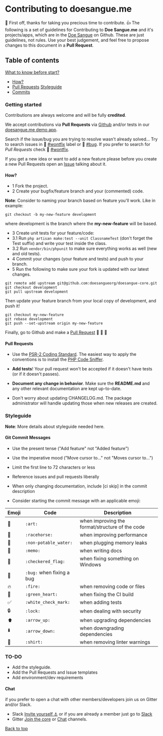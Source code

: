 # Contributing to doesangue.me

:cake: First off, thanks for taking you precious time to contribute. :+1:
The following is a set of guidelines for Contributing to **Doe Sangue.me** and it's projects/apps, which are in the [Doe Sangue](https://github.com/doesangueorg) on Github. These are just guidelines, not rules. Use your best judgement, and feel free to propose changes to this document in a **Pull Request**.

## Table of contents
[What to know before start?](#getting-started)
 * [How?](#how)
 * [Pull Requests](#pull-requests)
[Styleguide](#styleguide)
 * [Commits](#git-commit-messages)




### Getting started
Contributions are always welcome and will be fully **credited**.

We accept contributions via **Pull Requests** via [Github](https://github.com/doesangueorg/doesangue-core) and/or tests in our [doesangue.me demo app](https://doesangueapp.herokuapp.com).

Search if the issue/bug you are trying to resolve wasn't already solved... Try to search issues in :muscle: [#wontfix](https://github.com/doesangueorg/doesangue-core/issues?q=is%3Aopen+is%3Aissue+label%3Awontfix) label or :bug: [#bug](https://github.com/doesangueorg/doesangue-core/issues?q=is%3Aopen+is%3Aissue+label%3Abug). If you prefer to search for *Pull Requests* check :muscle: [#wontfix](https://github.com/doesangueorg/doesangue-core/issues?q=is%3Aopen+is%3Apr+label%3Awontfix).

If you get a new idea or want to add a new feature please before you create a new Pull Requests open an [Issue](https://github.com/doesangueorg/doesangue-core/issues/new) talking about it.

#### How?
* 1 Fork the project.
* 2 Create your bugfix/feature branch and your (commented) code.

**Note**: Consider to naming your branch based on feature you'll work. Like in example:

```
git checkout -b my-new-feature development
```

 where development is the branch where the **my-new-feature** will be based.

* 3 Create unit tests for your feature/code:
* 3.1 Run ``php artisan make:test --unit ClassnameTest`` (don't forget the Test suffix) and write your test inside the class.
* 3.2 Run ``vendor/bin/phpunit`` to make sure everything works as well (new and old tests).
* 4 Commit your changes (your feature and tests) and push to your branch.
* 5 Run the following to make sure your fork is updated with our latest changes.

```
git remote add upstream git@github.com:doesangueorg/doesangue-core.git
git checkout development
git pull upstream development
```
Then update your feature branch from your local copy of development, and push it!

```
git checkout my-new-feature
git rebase development
git push --set-upstream origin my-new-feature
```

Finally, go to Github and make a [Pull Request](https://help.github.com/articles/creating-a-pull-request) :cake: :cake: :cake:


#### Pull Requests
* Use the [PSR-2 Coding Standard](https://github.com/php-fig/fig-standards/blob/master/accepted/PSR-2-coding-style-guide.md). The easiest way to apply the conventions is to install the [PHP Code Sniffer](http://pear.php.net/package/PHP_CodeSniffer).

* **Add tests**! Your pull request won't be accepted if it doesn't have tests (or if it doesn't passes). 
* **Document any change in behavior**. Make sure the **README.md** and any other relevant documentation are kept up-to-date.
* Don't worry about updating CHANGELOG.md. The package administrator will handle updating those when new releases are created.

### Styleguide
**Note**: More details about styleguide needed here.

#### Git Commit Messages

* Use the present tense ("Add feature" not "Added feature")
* Use the imperative mood ("Move cursor to..." not "Moves cursor to...")
* Limit the first line to 72 characters or less
* Reference issues and pull requests liberally
* When only changing documentation, include [ci skip] in the commit description

* Consider starting the commit message with an applicable emoji:

| Emoji | Code | Description
-----|----|---
:art:| ``:art:`` | when improving the format/structure of the code
:racehorse:| ``:racehorse:`` |when improving performance
:non-potable_water:| ``:non-potable_water:``| when plugging memory leaks
:memo:| ``:memo:`` |when writing docs
:checkered_flag: |``:checkered_flag:``| when fixing something on Windows
:bug: |``:bug:`` when fixing a bug
:fire: | ``:fire:``| when removing code or files
:green_heart: |``:green_heart:``| when fixing the CI build
:white_check_mark: |``:white_check_mark:``| when adding tests
:lock: |``:lock:``| when dealing with security
:arrow_up: |``:arrow_up:``| when upgrading dependencies
:arrow_down: |``:arrow_down:``| when downgrading dependencies
:shirt: |``:shirt:``| when removing linter warnings


### TO-DO
* Add the styleguide.
* Add the Pull Requests and Issue templates
* Add environment/dev requirements


#### Chat
if you prefer to open a chat with other members/developers join us on Gitter and/or Slack.

* Slack [Invite yourself :anchor:](https://slack-doesangue.now.sh/) or if you are already a member just go to [Slack](https://projetodoesangue.slack.com)
* Gitter [Join the core](https://gitter.im/doesangueorg/core?utm_source=share-link&utm_medium=link&utm_campaign=share-link) or [Chat](https://gitter.im/doesangueorg/chat?utm_source=share-link&utm_medium=link&utm_campaign=share-link) channels.

[Back to top](#contributing-to-doesangueme)
